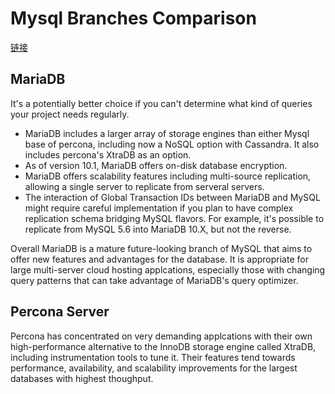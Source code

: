 # Mysql Branches Comparison

[链接](https://www.atlantic.net/hipaa-compliant-database-hosting/what-is-mysql-vs-mariadb-vs-percona/)

## MariaDB
It's a potentially better choice if you can't determine what kind of queries your project needs regularly.
- MariaDB includes a larger array of storage engines than either Mysql base of percona, including now a NoSQL option with Cassandra. It also includes percona's XtraDB as an option.
- As of version 10.1, MariaDB offers on-disk database encryption.
- MariaDB offers scalability features including multi-source replication, allowing a single server to replicate from serveral servers.
- The interaction of Global Transaction IDs between MariaDB and MySQL might require careful implementation if you plan to have complex replication schema bridging MySQL flavors. For example, it's possible to replicate from MySQL 5.6 into MariaDB 10.X, but not the reverse.

Overall MariaDB is a mature future-looking branch of MySQL that aims to offer new features and advantages for the database. It is appropriate for large multi-server cloud hosting applcations, especially those with changing query patterns that can take advantage of MariaDB's query optimizer.

## Percona Server
Percona has concentrated on very demanding applcations with their own high-performance alternative to the InnoDB storage engine called XtraDB, including instrumentation tools to tune it. Their features tend towards performance, availability, and scalability improvements for the largest databases with highest thoughput.
